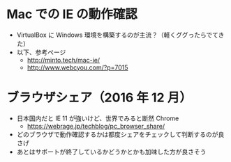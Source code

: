 # Mac での IE の動作確認
- VirtualBox に Windows 環境を構築するのが主流？（軽くググったらでてきた）
- 以下、参考ページ
    - http://minto.tech/mac-ie/
    - http://www.webcyou.com/?p=7015

# ブラウザシェア（2016 年 12 月）
- 日本国内だと IE 11 が強いけど、世界でみると断然 Chrome
    - https://webrage.jp/techblog/pc_browser_share/
- どのブラウザで動作確認するかは都度シェアをチェックして判断するのが良さげ
- あとはサポートが終了しているかどうかとかも加味した方が良さそう
